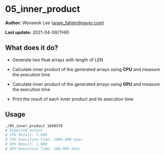 # 05_inner_product

**Author:** Wonseok Lee (aram_fahter@naver.com)

**Last update:** 2021-04-08(THR)

## What does it do?

- Generate two float arrays with length of LEN

- Calculate inner product of the generated arrays using **CPU** and measure the execution time

- Calculate inner product of the generated arrays using **GPU** and measure the execution time

- Print the result of each inner product and its execution time

## Usage

```bash
./05_inner_product 1048576
# Expected output
# CPU Result: 1.000
# CPU Execution Time: 1000.000 msec
# GPU Result: 1.000
# GPU Execution Time: 100.000 msec
```